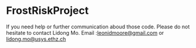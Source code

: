 # FrostRiskProject

If you need help or further communication aboud those code. Please do not hesitate to contact Lidong Mo.
Email :leonidmoore@gmail.com or lidong.mo@usys.ethz.ch
